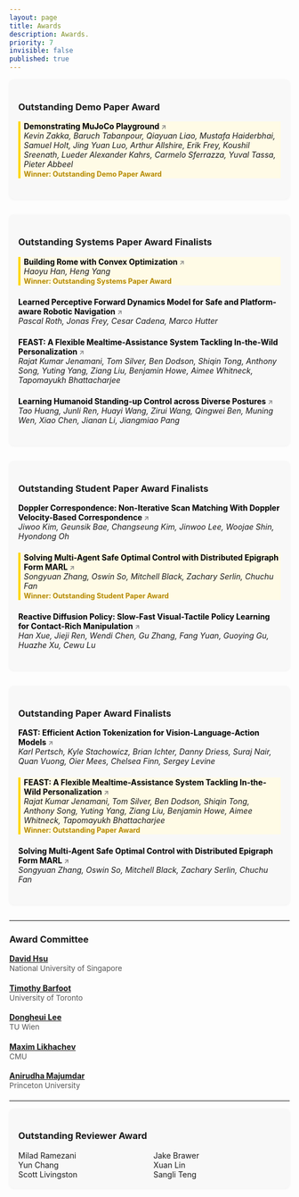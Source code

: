 ```yaml
---
layout: page
title: Awards
description: Awards.
priority: 7
invisible: false
published: true
---
```


<style>
.award-card {
  background-color: #f8f8f8;
  border-radius: 8px;
  padding: 16px;
  margin-bottom: 2em;
  box-shadow: 0 1px 4px rgba(0, 0, 0, 0.05);
}
.award-list {
  list-style: none;
  padding: 0;
  margin: 0;
}
.award-list li {
  margin-bottom: 1.5em;
}
.award-list li.winner {
  border-left: 4px solid gold;
  background-color: #fffbe6;
  padding-left: 6px;
}
.winner-label {
  font-weight: bold;
  color: #b58900;
  font-size: 0.9em;
}

.paper-link {
  color: #000;
  font-weight: bold;
  text-decoration: none;
  position: relative;
}

.paper-link::after {
  content: " ↗";
  font-size: 0.85em;
  color: #888;
}

.paper-link:hover {
  color: #1a4fb4;
  text-decoration: underline;
  text-underline-offset: 2px;
}

.paper-link:hover::after {
  color: #1a4fb4;
}
</style>

<div class="award-card">
<h3>Outstanding Demo Paper Award</h3>
<ul class="award-list">
  <li class="winner">
    <strong>
      <a href="https://roboticsconference.org/program/papers/20/" class="paper-link" target="_blank">Demonstrating MuJoCo Playground
      </a>
    </strong><br>
    <em>Kevin Zakka, Baruch Tabanpour, Qiayuan Liao, Mustafa Haiderbhai, Samuel Holt, Jing Yuan Luo, Arthur Allshire, Erik Frey, Koushil Sreenath, Lueder Alexander Kahrs, Carmelo Sferrazza, Yuval Tassa, Pieter Abbeel</em>
    <br>
    <span class="winner-label">Winner: Outstanding Demo Paper Award</span>
  </li>
</ul>
</div>

<div class="award-card">
<h3>Outstanding Systems Paper Award Finalists</h3>
<ul class="award-list">
  <li class="winner">
    <strong>
      <a href="https://roboticsconference.org/program/papers/32/" class="paper-link" target="_blank">Building Rome with Convex Optimization
      </a>
    </strong><br>
    <em>Haoyu Han, Heng Yang</em>
    <br>
    <span class="winner-label">Winner: Outstanding Systems Paper Award</span>
  </li>
  <li>
    <strong>
      <a href="https://roboticsconference.org/program/papers/1/" class="paper-link" target="_blank">Learned Perceptive Forward Dynamics Model for Safe and Platform-aware Robotic Navigation
      </a>
    </strong><br>
    <em>Pascal Roth, Jonas Frey, Cesar Cadena, Marco Hutter</em>
  </li>
  <li>
    <strong>
      <a href="https://roboticsconference.org/program/papers/83/" class="paper-link" target="_blank">FEAST: A Flexible Mealtime-Assistance System Tackling In-the-Wild Personalization
      </a>
    </strong><br>
    <em>Rajat Kumar Jenamani, Tom Silver, Ben Dodson, Shiqin Tong, Anthony Song, Yuting Yang, Ziang Liu, Benjamin Howe, Aimee Whitneck, Tapomayukh Bhattacharjee</em>
  </li>
  <li>
    <strong>
      <a href="https://roboticsconference.org/program/papers/64/" class="paper-link" target="_blank">Learning Humanoid Standing-up Control across Diverse Postures
      </a>
    </strong><br>
    <em>Tao Huang, Junli Ren, Huayi Wang, Zirui Wang, Qingwei Ben, Muning Wen, Xiao Chen, Jianan Li, Jiangmiao Pang</em>
  </li>
</ul>
</div>

<div class="award-card">
<h3>Outstanding Student Paper Award Finalists</h3>
<ul class="award-list">
  <li>
    <strong>
      <a href="https://roboticsconference.org/program/papers/5/" class="paper-link" target="_blank">Doppler Correspondence: Non-Iterative Scan Matching With Doppler Velocity-Based Correspondence
      </a>
    </strong><br>
    <em>Jiwoo Kim, Geunsik Bae, Changseung Kim, Jinwoo Lee, Woojae Shin, Hyondong Oh</em>
  </li>
  <li class="winner">
    <strong>
      <a href="https://roboticsconference.org/program/papers/27/" class="paper-link" target="_blank">Solving Multi-Agent Safe Optimal Control with Distributed Epigraph Form MARL
      </a>
    </strong><br>
    <em>Songyuan Zhang, Oswin So, Mitchell Black, Zachary Serlin, Chuchu Fan</em>
    <br>
    <span class="winner-label">Winner: Outstanding Student Paper Award</span>
  </li>
  <li>
    <strong>
      <a href="https://roboticsconference.org/program/papers/52/" class="paper-link" target="_blank">Reactive Diffusion Policy: Slow-Fast Visual-Tactile Policy Learning for Contact-Rich Manipulation
      </a>
    </strong><br>
    <em>Han Xue, Jieji Ren, Wendi Chen, Gu Zhang, Fang Yuan, Guoying Gu, Huazhe Xu, Cewu Lu</em>
  </li>
</ul>
</div>

<div class="award-card">
<h3>Outstanding Paper Award Finalists</h3>
<ul class="award-list">
  <li>
    <strong>
      <a href="https://roboticsconference.org/program/papers/12/" class="paper-link" target="_blank">FAST: Efficient Action Tokenization for Vision-Language-Action Models
      </a>
    </strong><br>
    <em>Karl Pertsch, Kyle Stachowicz, Brian Ichter, Danny Driess, Suraj Nair, Quan Vuong, Oier Mees, Chelsea Finn, Sergey Levine</em>
  </li>
  <li class="winner">
    <strong>
      <a href="https://roboticsconference.org/program/papers/83/" class="paper-link" target="_blank">FEAST: A Flexible Mealtime-Assistance System Tackling In-the-Wild Personalization
      </a>
    </strong><br>
    <em>Rajat Kumar Jenamani, Tom Silver, Ben Dodson, Shiqin Tong, Anthony Song, Yuting Yang, Ziang Liu, Benjamin Howe, Aimee Whitneck, Tapomayukh Bhattacharjee</em>
    <br>
    <span class="winner-label">Winner: Outstanding Paper Award</span>
  </li>
  <li>
    <strong>
      <a href="https://roboticsconference.org/program/papers/27/" class="paper-link" target="_blank">Solving Multi-Agent Safe Optimal Control with Distributed Epigraph Form MARL
      </a>
    </strong><br>
    <em>Songyuan Zhang, Oswin So, Mitchell Black, Zachary Serlin, Chuchu Fan</em>
  </li>
</ul>
</div>

---

<h3>Award Committee</h3>
<ul style="list-style: none; padding-left: 0;">

  <li style="margin-bottom: 1.2em;">
    <a href="https://www.comp.nus.edu.sg/~dyhsu/" target="_blank">
        <strong>David Hsu</strong>
    </a><br>
    <span style="font-size: 0.95em; color: #555; line-height: 1.4;">
      National University of Singapore
    </span>
  </li>

  <li style="margin-bottom: 1.2em;">
    <a href="http://asrl.utias.utoronto.ca/~tdb/" target="_blank">
        <strong>Timothy Barfoot</strong>
    </a><br>
    <span style="font-size: 0.95em; color: #555; line-height: 1.4;">
      University of Toronto
    </span>
  </li>

  <li style="margin-bottom: 1.2em;">
    <a href="https://www.tuwien.at/en/etit/ict/asl/team/dongheui-lee" target="_blank">
        <strong>Dongheui Lee</strong>
    </a><br>
    <span style="font-size: 0.95em; color: #555; line-height: 1.4;">
      TU Wien
    </span>
  </li>

  <li style="margin-bottom: 1.2em;">
    <a href="http://www.cs.cmu.edu/~maxim/" target="_blank">
        <strong>Maxim Likhachev</strong>
    </a><br>
    <span style="font-size: 0.95em; color: #555; line-height: 1.4;">
      CMU
    </span>
  </li>

  <li style="margin-bottom: 1.2em;">
    <a href="https://irom-lab.princeton.edu/majumdar/" target="_blank">
        <strong>Anirudha Majumdar</strong>
    </a><br>
    <span style="font-size: 0.95em; color: #555; line-height: 1.4;">
      Princeton University
    </span>
  </li>
</ul>

---

<div class="award-card">
  <h3>Outstanding Reviewer Award</h3>
  <ul style="columns: 2; list-style: none; padding-left: 0; margin: 0;">
    <li>Milad Ramezani</li>
    <li>Yun Chang</li>
    <li>Scott Livingston</li>
    <li>Jake Brawer</li>
    <li>Xuan Lin</li>
    <li>Sangli Teng</li>
  </ul>
</div>